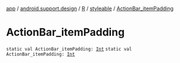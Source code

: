 [app](../../../index.md) / [android.support.design](../../index.md) / [R](../index.md) / [styleable](index.md) / [ActionBar_itemPadding](./-action-bar_item-padding.md)

# ActionBar_itemPadding

`static val ActionBar_itemPadding: `[`Int`](https://kotlinlang.org/api/latest/jvm/stdlib/kotlin/-int/index.html)
`static val ActionBar_itemPadding: `[`Int`](https://kotlinlang.org/api/latest/jvm/stdlib/kotlin/-int/index.html)
